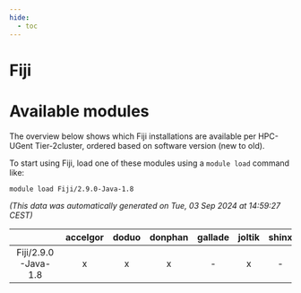 ```yaml
---
hide:
  - toc
---
```


Fiji
====

# Available modules


The overview below shows which Fiji installations are available per HPC-UGent Tier-2cluster, ordered based on software version (new to old).

To start using Fiji, load one of these modules using a `module load` command like:

```shell
module load Fiji/2.9.0-Java-1.8
```

*(This data was automatically generated on Tue, 03 Sep 2024 at 14:59:27 CEST)*  

| |accelgor|doduo|donphan|gallade|joltik|shinx|skitty|
| :---: | :---: | :---: | :---: | :---: | :---: | :---: | :---: |
|Fiji/2.9.0-Java-1.8|x|x|x|-|x|-|x|
